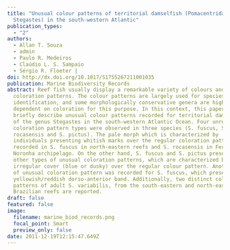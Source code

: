 ```yaml
---
title: "Unusual colour patterns of territorial damselfish (Pomacentridae:
  Stegastes) in the south-western Atlantic"
publication_types:
  - "2"
authors:
  - Allan T. Souza
  - admin
  - Paulo R. Medeiros
  - Claúdio L. S. Sampaio
  - Sérgio R. Floeter |
doi: http://dx.doi.org/10.1017/S1755267211001035
publication: Marine Biodiversity Records
abstract: Reef fish usually display a remarkable variety of colours and
  coloration patterns. The colour patterns are largely used for species
  identification, and some morphologically conservative genera are highly
  dependent on coloration for this purpose. In this context, this paper aims to
  briefly describe unusual colour patterns recorded for territorial damselfish
  of the genus Stegastes in the south-western Atlantic Ocean. Four unreported
  coloration pattern types were observed in three species (S. fuscus, S.
  rocasensis and S. pictus). The pale morph which is characterized by
  individuals presenting whitish marks over the regular coloration pattern was
  recorded in S. fuscus in north-eastern reefs and S. rocasensis in Fernando de
  Noronha archipelago. On the other hand, S. fuscus and S. pictus presented
  other types of unusual coloration patterns, which are characterized by an
  irregular cover (blue or dusky) over the regular colour pattern. Another type
  of unusual coloration pattern was recorded for S. fuscus, which presented a
  yellowish/reddish dorso-anterior band. Additionally, two distinct colour
  patterns of adult S. variabilis, from the south-eastern and north-eastern
  Brazilian reefs are reported.
draft: false
featured: false
image:
  filename: marine_biod_records.png
  focal_point: Smart
  preview_only: false
date: 2011-12-19T12:15:47.649Z
---
```

